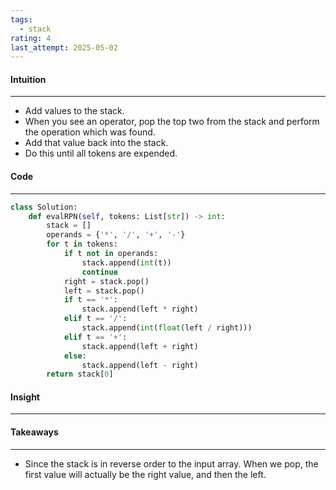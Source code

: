 ```yaml
---
tags:
  - stack
rating: 4
last_attempt: 2025-05-02
---
```


#### Intuition
---
- Add values to the stack.
- When you see an operator, pop the top two from the stack and perform the operation which was found.
- Add that value back into the stack.
- Do this until all tokens are expended.

#### Code
---

```python
class Solution:
	def evalRPN(self, tokens: List[str]) -> int:
		stack = []
		operands = {'*', '/', '+', '-'}
		for t in tokens:
			if t not in operands:
				stack.append(int(t))
				continue
			right = stack.pop()
			left = stack.pop()
			if t == '*':
				stack.append(left * right)
			elif t == '/':
				stack.append(int(float(left / right)))
			elif t == '+':
				stack.append(left + right)
			else:
				stack.append(left - right)
		return stack[0]
```

#### Insight
---


#### Takeaways
---
- Since the stack is in reverse order to the input array. When we pop, the first value will actually be the right value, and then the left.